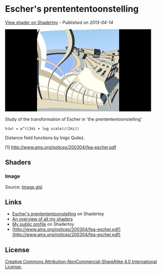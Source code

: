 ﻿# Escher's prentententoonstelling
[View shader on Shadertoy](https://www.shadertoy.com/view/Mdf3zM) - _Published on 2013-04-14_ 

![thumbnail](./thumbnail.jpg)


Study of the transformation of Escher in 'the prentententoonstelling'
```
h(w) = w^((2πi + log scale)/(2πi))
```
Distance field functions by Inigo Quilez.

[1] http://www.ams.org/notices/200304/fea-escher.pdf



## Shaders

### Image

Source: [Image.glsl](./Image.glsl)

## Links
* [Escher's prentententoonstelling](https://www.shadertoy.com/view/Mdf3zM) on Shadertoy
* [An overview of all my shaders](https://reindernijhoff.net/shadertoy/)
* [My public profile](https://www.shadertoy.com/user/reinder) on Shadertoy
* [http://www.ams.org/notices/200304/fea-escher.pdf](http://www.ams.org/notices/200304/fea-escher.pdf)

## License

[Creative Commons Attribution-NonCommercial-ShareAlike 4.0 International License.](https://creativecommons.org/licenses/by-nc-sa/4.0/)
